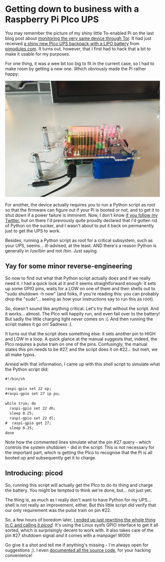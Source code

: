 # Getting down to business with a Raspberry Pi PIco UPS

You may remember the picture of my shiny little To-enabled Pi on the last blog post about [monitoring the very same device through Tor](/secure-prometheus-ssh-hidden-service). It had just received [a shiny new PIco UPS backpack with a LiPO battery](http://www.pimodules.com/_pdf/_pico/UPS_PIco%20FAQ_V1.0.pdf) from [pimodules.com](http://pimodules.com/). It turns out, however, that I first had to hack that a bit to make it usable for my purposes.

For one thing, it was a wee bit too big to fit in the current case, so I had to make room by getting a new one. Which obviously made the Pi rather happy:

![salty-dog with its shiny new battery pack and a fitting case.](/jpeg/salty-dog-battery-pack-2.jpeg)

For another, the device actually requires you to run a Python script as root so that the firmware can figure out if your Pi is booted or not, and to get it to shut down if a power failure is imminent. Now, I don't know [if you follow my Twitter](https://twitter.com/jyujinX), but on there I'd previously quite proudly declared that I'd gotten rid of Python on the sucker, and I wasn't about to put it back on permanently just to get the UPS to work.

Besides, running a Python script as root for a critical subsystem, such as your UPS, seems... ill-advised, at the least. AND there's a reason Python is generally in /usr/bin and not /bin. Just saying.

## Yay for some minor reverse-engineering

So now to find out what that Python script actually does and if we really need it. I had a quick look at it and it seems straightforward enough: it sets up some GPIO pins, waits for a LOW on one of them and then shells out to "sudo shutdown -h now" (and folks, if you're reading this: you can probably drop the "sudo"... seeing as how your instructions say to run this as root).

So, doesn't sound like anything critical. Let's try that without the script. And it works... almost. The PIco will happily run, and even fail over to the battery! But sadly the little charging light never comes on :(. And then running the script makes it go on! Sadness :(.

It turns out that the script does something else: it sets another pin to HIGH and LOW in a loop. A quick glance at the manual suggests that, indeed, the PIco requires a pulse train on one of the pins. Confusingly, the manual states this pin needs to be #27, and the script does it on #22... but meh, we all make typos.

Armed with that information, I came up with this shell script to simulate what the Python script did:

    #!/bin/sh

    raspi-gpio set 22 op;
    #raspi-gpio set 27 ip pu;

    while true; do
      raspi-gpio set 22 dh;
      sleep 0.25;
      raspi-gpio set 22 dl;
    #  raspi-gpio get 27;
      sleep 0.25;
    done

Note how the commented lines simulate what the pin #27 query - which controls the system shutdown - did in the script. This is not necessary for the important part, which is getting the PIco to recognise that the Pi is all booted up and subsequently get it to charge.

## Introducing: picod

So, running this script will actually get the PIco to do its thing and charge the battery. You might be tempted to think we're done, but... not just yet.

The thing is, as much as I really don't want to have Python for my UPS... shell is not really an improvement, either. But this little script did verify that our only requirement was the pulse train on pin #22.

So, a few hours of boredom later, [I ended up just rewriting the whole thing in C and calling it *picod*](https://github.com/ef-gy/rpi-ups-pico). It's using the Linux sysfs GPIO interface to get it all sorted, which is surprisingly decent to work with. It also takes care of the pin #27 shutdown signal *and* it comes with a manpage! W00t!

Go give it a shot and tell me if anything's missing - I'm always open for suggestions ;). I even [documented all the source code](/documentation/rpi-ups-pico), for your hacking convenience!